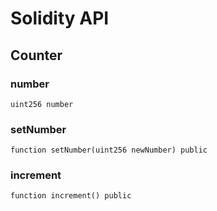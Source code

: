 # Solidity API

## Counter

### number

```solidity
uint256 number
```

### setNumber

```solidity
function setNumber(uint256 newNumber) public
```

### increment

```solidity
function increment() public
```

